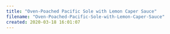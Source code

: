 ```yaml
---
title: "Oven-Poached Pacific Sole with Lemon Caper Sauce"
filename: "Oven-Poached-Pacific-Sole-with-Lemon-Caper-Sauce"
created: 2020-03-18 16:01:07
---
```

